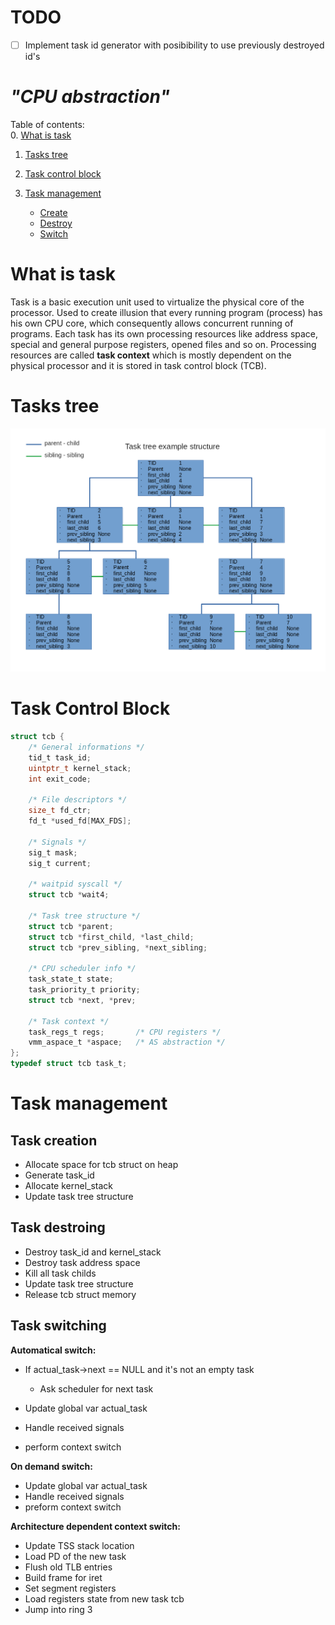 # TODO
- [ ] Implement task id generator with posibibility to use previously destroyed id's

# ***"CPU abstraction"***
Table of contents:    
0. [What is task](#what-is-task)   
1. [Tasks tree](#tasks-tree)   
2. [Task control block](#task-control-block)   

3. [Task management](#task-management)    
    - [Create](#task-creation)   
    - [Destroy](#task-destroing)   
    - [Switch](#task-switching)   

# What is task
Task is a basic execution unit used to virtualize the physical core of the processor. Used to create illusion that every running program (process) has his own CPU core, which consequently allows concurrent running of programs. Each task has its own processing resources like address space, special and general purpose registers, opened files and so on. Processing resources are called **task context** which is mostly dependent on the physical processor and it is stored in task control block (TCB). 

# Tasks tree
![](../../drawings/task_tree.png)

#  Task Control Block
```c
struct tcb {
	/* General informations */
	tid_t task_id;
	uintptr_t kernel_stack;
	int exit_code;
	
	/* File descriptors */
	size_t fd_ctr;
	fd_t *used_fd[MAX_FDS];
	
	/* Signals */
	sig_t mask;
	sig_t current;
    
    /* waitpid syscall */
	struct tcb *wait4;

	/* Task tree structure */
	struct tcb *parent;
	struct tcb *first_child, *last_child;
	struct tcb *prev_sibling, *next_sibling;

	/* CPU scheduler info */
	task_state_t state;
	task_priority_t priority;
	struct tcb *next, *prev;

	/* Task context */
	task_regs_t regs;	    /* CPU registers */
	vmm_aspace_t *aspace;	/* AS abstraction */
};
typedef struct tcb task_t;
```

# Task management
## Task creation
- Allocate space for tcb struct on heap   
- Generate task_id   
- Allocate kernel_stack      
- Update task tree structure      

## Task destroing   
- Destroy task_id and kernel_stack   
- Destroy task address space     
- Kill all task childs
- Update task tree structure   
- Release tcb struct memory   

## Task switching 
**Automatical switch:**   

- If actual_task->next == NULL and it's not an empty task
    - Ask scheduler for next task

- Update global var actual_task
- Handle received signals   
- perform context switch   

**On demand switch:**    

- Update global var actual_task
- Handle received signals   
- preform context switch

**Architecture dependent context switch:**   

- Update TSS stack location   
- Load PD of the new task   
- Flush old TLB entries   
- Build frame for iret
- Set segment registers
- Load registers state from new task tcb    
- Jump into ring 3  